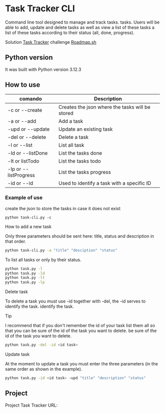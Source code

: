 # Task Tracker CLI

Command line tool designed to manage and track tasks. tasks. Users will be able
to add, update and delete tasks as well as view a list of these tasks a list of
these tasks according to their status (all, done, progress).

Solution [Task Tracker](https://github.com/JuanDuquePy/Task-Tracker-CLI) challenge [Roadmap.sh](https://roadmap.sh/projects/task-tracker)

## Python version

It was built with Python version 3.12.3

## How to use

| comando               | Description                                           |
| --------------------- | ----------------------------------------------------- |
| -c or --create        | Creates the json where the tasks will be stored          |
| -a or --add           | Add a task                                      |
| -upd or --update      | Update an existing task                      |
| -del or --delete      | Delete a task                                    |
| -l or --list          | List all task                                |
| -ld or --listDone     | List the tasks done                          |
| -lt or listTodo       | List the tasks todo                            |
| -lp or --listProgress | List the tasks progress                    |
| -id or --id           | Used to identify a task with a specific ID |

### Example of use

create the json to store the tasks in case it does not exist

`python task-cli.py -c`

How to add a new task

Only three parameters should be sent here: title, status and description in
that order.

```bash
python task-cli.py -a "title" "desciption" "status"
```

To list all tasks or only by their status.

```bash
python task.py -l
python task.py -ld
python task.py -lt
python task.py -lp
```

Delete task

To delete a task you must use -id together with -del, the -id serves to
identify the task. identify the task.

> [!TIP]

I recommend that if you don't remember the id of your task list them all so that you can be sure of the id of the task you want to delete.
be sure of the id of the task you want to delete.

```bash
python task.py -del -id <id task>
```

Update task

At the moment to update a task you must enter the three parameters
(in the same order as shown in the example).

```bash
python task.py -id <id task> -upd "title" "description" "status" 
```


## Project

Project Task Tracker URL:

